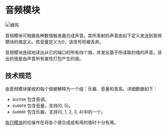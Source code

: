 # 音频模块

![蜂鸣](item:tis3d:audio_module)

音频模块可根据各种数值触发器合成声音。其所发射的声音由如下定义发送到音频模块的值定义。若音量定义为0，该信号将被丢弃。

音频模块连续地读出从它的端口的所有四个值，并发出基于所读取的值的声音。读出的值是由声音所有属性打包产生的值。

## 技术规范
由音频模块接收的每个值被解释为一个组：乐器、音量和音高。详细数据如下：
- `0xFF00` 包含音调。
- `0x00F0` 包含音量，支持[0, 5]。
- `0x000F` 包含乐器，支持{0, 1, 2, 3, 4}中的一个。

[执行模块](module_execution.md)的位操作在将各个值合成成有用的值时十分有用。

